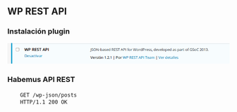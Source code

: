 ## WP REST API
### Instalación plugin

[wpapi2]: images/wpapi2.png
![wp rest api][wpapi2]

### Habemus API REST
```http
    GET /wp-json/posts
    HTTP/1.1 200 OK

```

